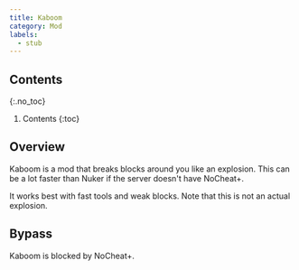 ```yaml
---
title: Kaboom
category: Mod
labels:
  - stub
---
```

## Contents
{:.no_toc}
1. Contents
{:toc}

## Overview
Kaboom is a mod that breaks blocks around you like an explosion. This can be a lot faster than Nuker if the server doesn't have NoCheat+.

It works best with fast tools and weak blocks. Note that this is not an actual explosion.

## Bypass
Kaboom is blocked by NoCheat+.
